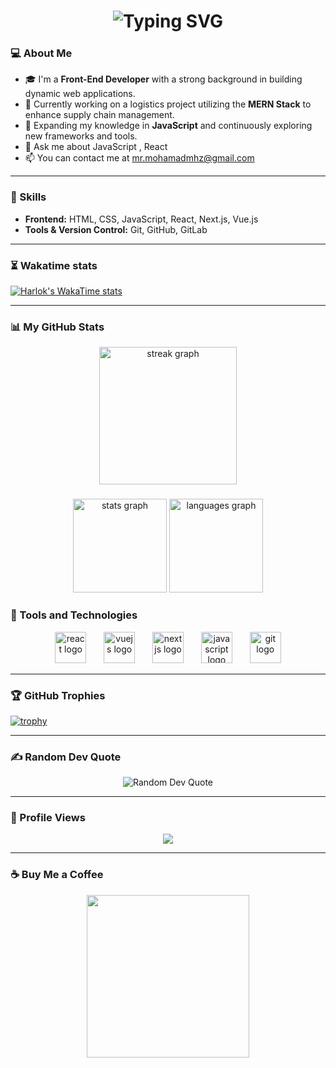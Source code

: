 <h1 align="center">
  <img src="https://readme-typing-svg.herokuapp.com?font=Fira+Code&weight=500&size=28&duration=4000&pause=500&color=7F182B&center=true&vCenter=true&width=500&lines=Hello+there+!+👋;I+,m+Mohammad+Hosein+Mohammadzade+...;A+Front-End+Developer;Nice+to+meet+you"     alt="Typing SVG" />
</h1>

### 💻 About Me
- 🎓 I'm a **Front-End Developer** with a strong background in building dynamic web applications.
- 🔭 Currently working on a logistics project utilizing the **MERN Stack** to enhance supply chain management.
- 🌱 Expanding my knowledge in **JavaScript** and continuously exploring new frameworks and tools.
- 💬 Ask me about JavaScript , React 
- 📫 You can contact me at mr.mohamadmhz@gmail.com

---

### 🚀 Skills
- **Frontend:** HTML, CSS, JavaScript, React, Next.js, Vue.js
- **Tools & Version Control:** Git, GitHub, GitLab

---
### ⏳ Wakatime stats
[![Harlok's WakaTime stats](https://github-readme-stats.vercel.app/api/wakatime?username=mr_mohamadmhz&theme=radical)](https://github.com/mr-mohamadmhz/github-readme-stats)

---
### 📊 My GitHub Stats

<div align="center">
  <img src="https://streak-stats.demolab.com?user=mr-mohamadmhz&locale=en&mode=daily&theme=dark&hide_border=false&border_radius=5&order=3" height="220" alt="streak graph"  />
</div>

###

<div align="center">
  <img src="https://github-readme-stats.vercel.app/api?username=mr-mohamadmhz&hide_title=false&hide_rank=true&show_icons=true&include_all_commits=true&count_private=true&disable_animations=false&theme=dracula&locale=en&hide_border=false&order=1" height="150" alt="stats graph"  />
  <img src="https://github-readme-stats.vercel.app/api/top-langs?username=mr-mohamadmhz&locale=en&hide_title=false&layout=compact&card_width=320&langs_count=5&theme=dracula&hide_border=false&order=2" height="150" alt="languages graph"  />
</div>

### 🧰 Tools and Technologies
<div align="center">
  <img src="https://cdn.jsdelivr.net/gh/devicons/devicon/icons/react/react-original.svg" height="50" alt="react logo" />
  <img width="20" />
  <img src="https://cdn.jsdelivr.net/gh/devicons/devicon/icons/vuejs/vuejs-original.svg" height="50" alt="vuejs logo" />
  <img width="20" />
  <img src="https://cdn.jsdelivr.net/gh/devicons/devicon/icons/nextjs/nextjs-original.svg" height="50" alt="nextjs logo" />
  <img width="20" />
  <img src="https://cdn.jsdelivr.net/gh/devicons/devicon/icons/javascript/javascript-original.svg" height="50" alt="javascript logo" />
  <img width="20" />
  <img src="https://cdn.jsdelivr.net/gh/devicons/devicon/icons/git/git-original.svg" height="50" alt="git logo" />
</div>

---

### 🏆 GitHub Trophies
[![trophy](https://github-profile-trophy.vercel.app/?username=mr-mohamadmhz&theme=onedark&no-frame=true&margin-w=15&margin-h=15)](https://github.com/ryo-ma/github-profile-trophy)

---
### ✍️ Random Dev Quote
<div align="center">
  <img src="https://quotes-github-readme.vercel.app/api?type=horizontal&theme=radical" alt="Random Dev Quote" />
</div>

---

### 👀 Profile Views
<div align="center">
  <img src="https://profile-counter.glitch.me/mr-mohamadmhz/count.svg?"  />
</div>

---

### ☕ Buy Me a Coffee
<div align="center">
  <a href="http://www.coffeete.ir/mr.mohamadmhz" target="_blank"">
    <img src="http://www.coffeete.ir/images/buttons/lemonchiffon.png" style="width:260px;" />
  </a>
</div>

